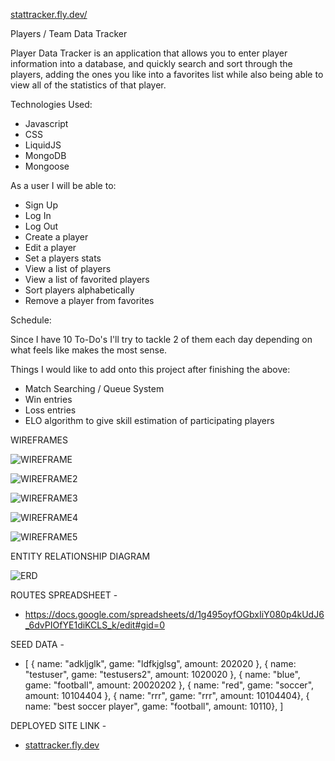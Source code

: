 [stattracker.fly.dev/](https://stattracker.fly.dev/)

Players / Team Data Tracker

Player Data Tracker is an application that allows you to enter
player information into a database, and quickly search and sort
through the players, adding the ones you like into a favorites list
while also being able to view all of the statistics of that player.

Technologies Used:

- Javascript
- CSS
- LiquidJS
- MongoDB
- Mongoose

As a user I will be able to:
- Sign Up
- Log In
- Log Out
- Create a player
- Edit a player
- Set a players stats
- View a list of players
- View a list of favorited players
- Sort players alphabetically
- Remove a player from favorites

Schedule:

Since I have 10 To-Do's I'll try to tackle 2 of them each day depending on what feels like makes the most sense.

Things I would like to add onto this project after finishing the above:

- Match Searching / Queue System
- Win entries
- Loss entries
- ELO algorithm to give skill estimation of participating players

WIREFRAMES

![WIREFRAME](https://user-images.githubusercontent.com/46133394/194803389-ef97011f-3044-45f1-ab3d-44b1e0f2e76e.png)

![WIREFRAME2](https://user-images.githubusercontent.com/46133394/194803438-8d445102-7651-4793-a54b-3cba56ac7134.png)

![WIREFRAME3](https://user-images.githubusercontent.com/46133394/194929976-b7490598-4a44-47bc-b328-9d178e4ed07e.png)

![WIREFRAME4](https://user-images.githubusercontent.com/46133394/194930274-b6f17f1d-db4b-412e-a642-e4e5f4395fbb.png)

![WIREFRAME5](https://user-images.githubusercontent.com/46133394/194930008-0b5f5282-2e89-4b9e-a98a-ad8336b09b7c.png)

ENTITY RELATIONSHIP DIAGRAM

![ERD](https://user-images.githubusercontent.com/46133394/194806062-7c22e77a-99b2-4a94-b9d0-17f0d0ff77ff.png)


ROUTES SPREADSHEET -

- https://docs.google.com/spreadsheets/d/1g495oyfOGbxIiY080p4kUdJ6_6dvPIOfYE1diKCLS_k/edit#gid=0

SEED DATA -
- [
        { name: "adkljglk", game: "ldfkjglsg", amount: 202020 },
        { name: "testuser", game: "testusers2", amount: 1020020 },
        { name: "blue", game: "football", amount: 20020202 },
        { name: "red", game: "soccer", amount: 10104404 },
        { name: "rrr", game: "rrr", amount: 10104404},
        { name: "best soccer player", game: "football", amount: 10110},
    ]

DEPLOYED SITE LINK -
- [stattracker.fly.dev](https://stattracker.fly.dev/)
